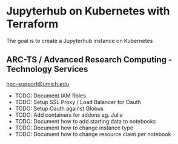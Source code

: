 # Jupyterhub on Kubernetes with Terraform

The goal is to create a Jupyterhub instance on Kubernetes 

## ARC-TS / Advanced Research Computing - Technology Services 

hpc-support@umich.edu


 * TODO: Document IAM Roles
 * TODO: Setup SSL Proxy / Load Balancer for Oauth
 * TODO: Setup Oauth against Globus
 * TODO: Add containers for addons eg. Julia
 * TODO: Document how to add starting data to notebooks
 * TODO: Document how to change instance type
 * TODO: Document how to change resource claim per notebook
